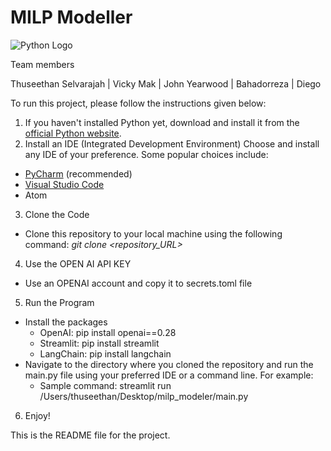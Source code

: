 # MILP Modeller

![Python Logo](https://www.python.org/static/community_logos/python-logo.png "Sample inline image")

Team members

Thuseethan Selvarajah | Vicky Mak | John Yearwood | Bahadorreza | Diego

To run this project, please follow the instructions given below:

1. If you haven't installed Python yet, download and install it from the [official Python website](https://www.python.org/).
2. Install an IDE (Integrated Development Environment)
Choose and install any IDE of your preference. Some popular choices include:
 - [PyCharm](https://www.jetbrains.com/pycharm/download/?section=mac) (recommended)
 - [Visual Studio Code](https://code.visualstudio.com/)
 - Atom
3. Clone the Code
 - Clone this repository to your local machine using the following command:
   _git clone <repository_URL>_
4. Use the OPEN AI API KEY
 - Use an OPENAI account and copy it to secrets.toml file
5. Run the Program
 - Install the packages
   - OpenAI: pip install openai==0.28
   - Streamlit: pip install streamlit
   - LangChain: pip install langchain
 - Navigate to the directory where you cloned the repository and run the main.py file using your preferred IDE or a command line. For example:
   - Sample command: streamlit run /Users/thuseethan/Desktop/milp_modeler/main.py
6. Enjoy!

This is the README file for the project.


